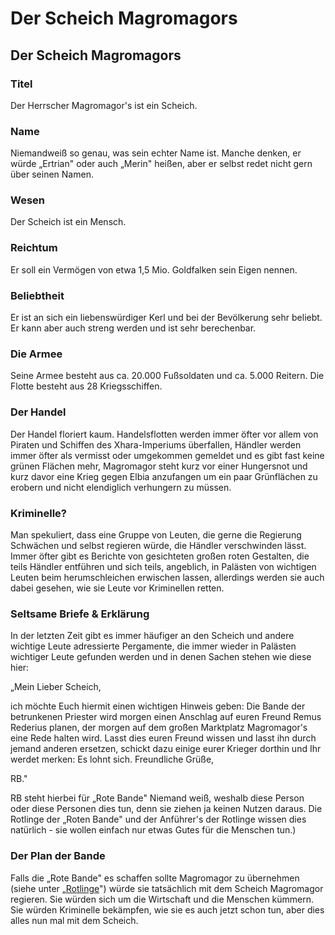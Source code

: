 # Der Scheich Magromagors

## Der Scheich Magromagors

### Titel

Der Herrscher Magromagor's ist ein Scheich.

### Name

Niemandweiß so genau, was sein echter Name ist. Manche denken, er würde „Ertrian" oder auch „Merin" heißen, aber er selbst redet nicht gern über seinen Namen.

### Wesen

Der Scheich ist ein Mensch.

### Reichtum

Er soll ein Vermögen von etwa 1,5 Mio. Goldfalken sein Eigen nennen.

### Beliebtheit

Er ist an sich ein liebenswürdiger Kerl und bei der Bevölkerung sehr beliebt. Er kann aber auch streng werden und ist sehr berechenbar.

### Die Armee

Seine Armee besteht aus ca. 20.000 Fußsoldaten und ca. 5.000 Reitern. Die Flotte besteht aus 28 Kriegsschiffen.

### Der Handel

Der Handel floriert kaum. Handelsflotten werden immer öfter vor allem von Piraten und Schiffen des Xhara-Imperiums überfallen, Händler werden immer öfter als vermisst oder umgekommen gemeldet und es gibt fast keine grünen Flächen mehr, Magromagor steht kurz vor einer Hungersnot und kurz davor eine Krieg gegen Elbia anzufangen um ein paar Grünflächen zu erobern und nicht elendiglich verhungern zu müssen.

### Kriminelle?

Man spekuliert, dass eine Gruppe von Leuten, die gerne die Regierung Schwächen und selbst regieren würde, die Händler verschwinden lässt. Immer öfter gibt es Berichte von gesichteten großen roten Gestalten, die teils Händler entführen und sich teils, angeblich, in Palästen von wichtigen Leuten beim herumschleichen erwischen lassen, allerdings werden sie auch dabei gesehen, wie sie Leute vor Kriminellen retten.

### Seltsame Briefe & Erklärung

In der letzten Zeit gibt es immer häufiger an den Scheich und andere wichtige Leute adressierte Pergamente, die immer wieder in Palästen wichtiger Leute gefunden werden und in denen Sachen stehen wie diese hier:

„Mein Lieber Scheich,

ich möchte Euch hiermit einen wichtigen Hinweis geben: Die Bande der betrunkenen Priester wird morgen einen Anschlag auf euren Freund Remus Rederius planen, der morgen auf dem großen Marktplatz Magromagor's eine Rede halten wird. Lasst dies euren Freund wissen und lasst ihn durch jemand anderen ersetzen, schickt dazu einige eurer Krieger dorthin und Ihr werdet merken: Es lohnt sich. Freundliche Grüße,

RB."

RB steht hierbei für „Rote Bande" Niemand weiß, weshalb diese Person oder diese Personen dies tun, denn sie ziehen ja keinen Nutzen daraus. Die Rotlinge der „Roten Bande" und der Anführer's der Rotlinge wissen dies natürlich - sie wollen einfach nur etwas Gutes für die Menschen tun.\)

### Der Plan der Bande

Falls die „Rote Bande" es schaffen sollte Magromagor zu übernehmen \(siehe unter „[Rotlinge](../neue-voelker/rotlinge.md)"\) würde sie tatsächlich mit dem Scheich Magromagor regieren. Sie würden sich um die Wirtschaft und die Menschen kümmern. Sie würden Kriminelle bekämpfen, wie sie es auch jetzt schon tun, aber dies alles nun mal mit dem Scheich.

